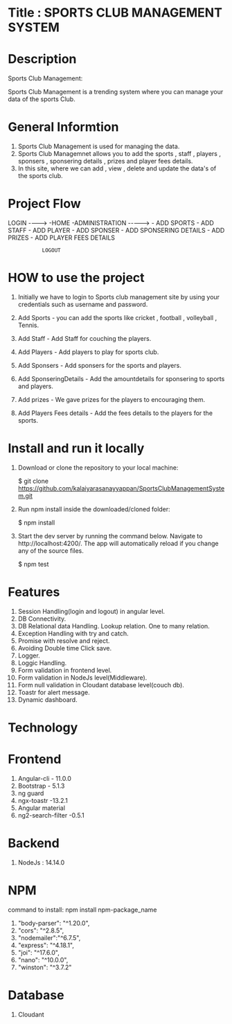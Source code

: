 # Title : SPORTS CLUB MANAGEMENT SYSTEM


# Description

Sports Club Management:

Sports Club Management is a trending system where you can manage your data of the sports Club.

# General Informtion

1. Sports Club Management is used for managing the data.
2. Sports Club Managemnet allows  you to add the sports , staff , players , sponsers , sponsering details , prizes and player fees details.
3. In this site, where we can add , view , delete and update the data's of the sports club.

# Project Flow

 LOGIN ----> -HOME
             -ADMINISTRATION -----> - ADD SPORTS
                                    - ADD STAFF
                                    - ADD PLAYER
                                    - ADD SPONSER
                                    - ADD SPONSERING DETAILS
                                    - ADD PRIZES
                                    - ADD PLAYER FEES DETAILS
                                    
               LOGOUT
             
  # HOW to use the project
  
  1. Initially we have to login to Sports club management site by using your credentials such as username and password.
  
  2. Add Sports - you can add the sports like cricket , football , volleyball , Tennis.
  3. Add Staff -  Add Staff for couching the players.
  4. Add Players - Add players to play for sports club.
  5. Add Sponsers - Add sponsers for the sports and players.
  6. Add SponseringDetails - Add the amountdetails for sponsering to sports and players.
  7. Add prizes - We gave prizes for  the players to encouraging them.
  8. Add Players Fees details - Add the fees details to the players for the sports.
  
  # Install and run it locally

1.  Download or clone the repository to your local machine:

    $ git clone https://github.com/kalaiyarasanayyappan/SportsClubManagementSystem.git

2.  Run npm install inside the downloaded/cloned folder:

    $ npm install

3.  Start the dev server by running the command below. Navigate to http://localhost:4200/.
    The app will automatically reload if you change any of the source files.

    $ npm test

# Features

1. Session Handling(login and logout) in angular level.
2. DB Connectivity.
3. DB Relational data Handling.
   Lookup relation.
   One to many relation.
4. Exception Handling with try and catch.
5. Promise with resolve and reject.
6. Avoiding Double time Click save.
7. Logger.
8. Loggic Handling.
9. Form validation in frontend level.
10. Form validation in NodeJs level(Middleware).
11. Form null validation in Cloudant database level(couch db).
12. Toastr for alert message.
13. Dynamic dashboard.

# Technology

# Frontend 

1. Angular-cli - 11.0.0
2. Bootstrap - 5.1.3
3. ng guard 
4. ngx-toastr -13.2.1
5. Angular material
6. ng2-search-filter -0.5.1

# Backend

1. NodeJs : 14.14.0

# NPM

command to install: npm install npm-package_name

1. "body-parser": "^1.20.0",
2. "cors": "^2.8.5",
3. "nodemailer":"^6.7.5",
4. "express": "^4.18.1",
5. "joi": "^17.6.0",
6. "nano": "^10.0.0",
7. "winston": "^3.7.2"

# Database

1. Cloudant

  
  
